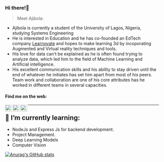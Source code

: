 ### Hi there!👋

> Meet Ajibola: 
- Ajibola is currently a student of the University of Lagos, Nigeria, studying Systems Engineering
- He is interested in Education and he has co-founded an EdTech company [Learnovate](www.learnovate.xyz) and hopes to make learning 3d by incoporating Augmented and Virtual reality techniques and tools.
- His love for data can't be explained as he is often found trying to analyze data, which led him to the field of Machine Learning and Artificial intelligence.
- His excellent communication skills and his ability to stay driven until the end of whatever he initiates has set him apart from most of his peers. Team work and collaboration are one of his core attributes has he worked in different teams in several capacities.


#### Find me on the web: 
[<img align="left" alt="jibsyyyyy | Twitter" target=_blank width="22px" src="https://cdn.jsdelivr.net/npm/simple-icons@v3/icons/twitter.svg" />](https://twitter.com/jibsyyyyy)
[<img align="left" alt="jibbycodes | LinkedIn" target=_blank width="22px" src="https://cdn-icons-png.flaticon.com/512/174/174857.png" />](https://linkedin.com/in/jibbycodes)
[<img align="left" alt="jibsrepstech | Instagram" target=_blank width="22px" src="https://upload.wikimedia.org/wikipedia/commons/thumb/e/e7/Instagram_logo_2016.svg/768px-Instagram_logo_2016.svg.png" />](https://instagram.com/jibsrepstech)  
  
--------------------------------------------------------------------------------------------------------------------------------------------------------------------------------

## 🌱 I’m currently learning:
- NodeJs and Express Js for backend development.
- Project Management.
- Deep Learning Models 
- Computer Vision 



[![Anurag's GitHub stats](https://github-readme-stats.vercel.app/api?username=AjibolaMatthew1)](https://github.com/anuraghazra/github-readme-stats)

<!--
**AjibolaMatthew1/AjibolaMatthew1** is a ✨ _special_ ✨ repository because its `README.md` (this file) appears on your GitHub profile.

Here are some ideas to get you started:

- 🔭 I’m currently working on ...
- 🌱 I’m currently learning ...
- 👯 I’m looking to collaborate on ...
- 🤔 I’m looking for help with ...
- 💬 Ask me about ...
- 📫 How to reach me: ...
- 😄 Pronouns: ...
- ⚡ Fun fact: ...
-->

